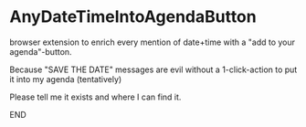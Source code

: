# AnyDateTimeIntoAgendaButton

browser extension to enrich every mention of date+time with a "add to your agenda"-button.

Because "SAVE THE DATE" messages are evil without a 1-click-action to put it into my agenda (tentatively)

Please tell me it exists and where I can find it.

END
